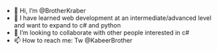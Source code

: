 - 👋 Hi, I’m @BrotherKraber
- 🌱 I have learned web development at an intermediate/advanced level and want to expand to c# and python
- 💞️ I’m looking to collaborate with other people interested in c#
- 📫 How to reach me: Tw @KabeerBrother

<!---
BrotherKraber/BrotherKraber is a ✨ special ✨ repository because its `README.md` (this file) appears on your GitHub profile.
You can click the Preview link to take a look at your changes.
--->
